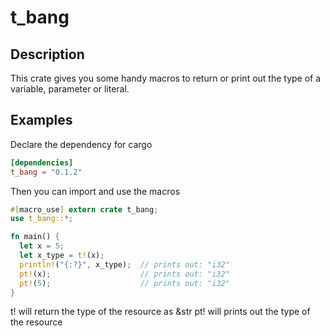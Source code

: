 t_bang
============

## Description

This crate gives you some handy macros to return or print out the type of a variable,
parameter or literal.

## Examples

Declare the dependency for cargo

```toml
[dependencies]
t_bang = "0.1.2"
```

Then you can import and use the macros
```rust
#[macro_use] extern crate t_bang;
use t_bang::*;

fn main() {
  let x = 5;
  let x_type = t!(x);
  println!("{:?}", x_type);  // prints out: "i32"
  pt!(x);                    // prints out: "i32"
  pt!(5);                    // prints out: "i32"
}
```

t! will return the type of the resource as &str
pt! will prints out the type of the resource
